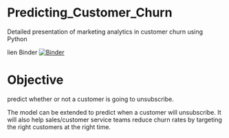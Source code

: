 # Predicting_Customer_Churn
Detailed presentation of marketing analytics in customer churn using Python 

lien Binder 
[![Binder](https://mybinder.org/badge_logo.svg)](https://mybinder.org/v2/gh/rihab970/Predicting_Customer_Churn/main?labpath=presentation.ipynb)

# Objective 
predict whether or not a customer is going to unsubscribe.

The model can be extended to predict when a customer will unsubscribe.
It will also help sales/customer service teams reduce churn rates by targeting the right customers at the right time.
